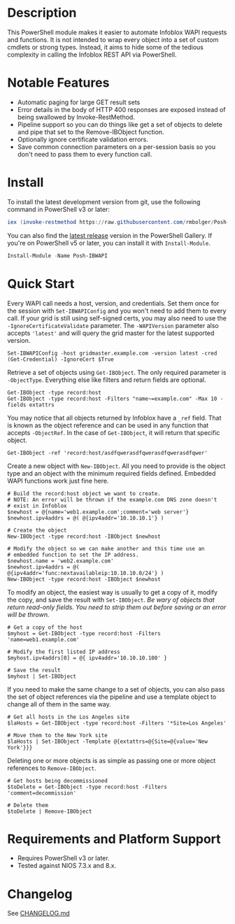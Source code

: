 # Description

This PowerShell module makes it easier to automate Infoblox WAPI requests and functions. It is not intended to wrap every object into a set of custom cmdlets or strong types. Instead, it aims to hide some of the tedious complexity in calling the Infoblox REST API via PowerShell.

# Notable Features

- Automatic paging for large GET result sets
- Error details in the body of HTTP 400 responses are exposed instead of being swallowed by Invoke-RestMethod.
- Pipeline support so you can do things like get a set of objects to delete and pipe that set to the Remove-IBObject function.
- Optionally ignore certificate validation errors.
- Save common connection parameters on a per-session basis so you don't need to pass them to every function call.

# Install

To install the latest development version from git, use the following command in PowerShell v3 or later:

```powershell
iex (invoke-restmethod https://raw.githubusercontent.com/rmbolger/Posh-IBWAPI/master/instdev.ps1)
```

You can also find the [latest release](https://www.powershellgallery.com/packages/Posh-IBWAPI) version in the PowerShell Gallery. If you're on PowerShell v5 or later, you can install it with `Install-Module`.

```powershell
Install-Module -Name Posh-IBWAPI
```

# Quick Start

Every WAPI call needs a host, version, and credentials. Set them once for the session with `Set-IBWAPIConfig` and you won't need to add them to every call. If your grid is still using self-signed certs, you may also need to use the `-IgnoreCertificateValidate` parameter. The `-WAPIVersion` parameter also accepts `'latest'` and will query the grid master for the latest supported version.

    Set-IBWAPIConfig -host gridmaster.example.com -version latest -cred (Get-Credential) -IgnoreCert $True

Retrieve a set of objects using `Get-IBObject`. The only required parameter is `-ObjectType`. Everything else like filters and return fields are optional.

    Get-IBObject -type record:host
    Get-IBObject -type record:host -Filters "name~=example.com" -Max 10 -fields extattrs

You may notice that all objects returned by Infoblox have a `_ref` field. That is known as the object reference and can be used in any function that accepts `-ObjectRef`. In the case of `Get-IBObject`, it will return that specific object.

    Get-IBObject -ref 'record:host/asdfqwerasdfqwerasdfqwerasdfqwer'

Create a new object with `New-IBObject`. All you need to provide is the object type and an object with the minimum required fields defined. Embedded WAPI functions work just fine here.

    # Build the record:host object we want to create.
    # NOTE: An error will be thrown if the example.com DNS zone doesn't
    # exist in Infoblox
    $newhost = @{name='web1.example.com';comment='web server'}
    $newhost.ipv4addrs = @( @{ipv4addr='10.10.10.1'} )

    # Create the object
    New-IBObject -type record:host -IBObject $newhost

    # Modify the object so we can make another and this time use an
    # embedded function to set the IP address.
    $newhost.name = 'web2.example.com'
    $newhost.ipv4addrs = @( @{ipv4addr='func:nextavailableip:10.10.10.0/24'} )
    New-IBObject -type record:host -IBObject $newhost

To modify an object, the easiest way is usually to get a copy of it, modify the copy, and save the result with `Set-IBObject`. *Be wary of objects that return read-only fields. You need to strip them out before saving or an error will be thrown.*

    # Get a copy of the host
    $myhost = Get-IBObject -type record:host -Filters 'name=web1.example.com'

    # Modify the first listed IP address
    $myhost.ipv4addrs[0] = @{ ipv4addr='10.10.10.100' }

    # Save the result
    $myhost | Set-IBObject

If you need to make the same change to a set of objects, you can also pass the set of object references via the pipeline and use a template object to change all of them in the same way.

    # Get all hosts in the Los Angeles site
    $laHosts = Get-IBObject -type record:host -Filters '*Site=Los Angeles'

    # Move them to the New York site
    $laHosts | Set-IBObject -Template @{extattrs=@{Site=@{value='New York'}}}


Deleting one or more objects is as simple as passing one or more object references to `Remove-IBObject`.

    # Get hosts being decommissioned
    $toDelete = Get-IBObject -type record:host -Filters 'comment=decommission'

    # Delete them
    $toDelete | Remove-IBObject


# Requirements and Platform Support

* Requires PowerShell v3 or later.
* Tested against NIOS 7.3.x and 8.x.

# Changelog

See [CHANGELOG.md](/CHANGELOG.md)